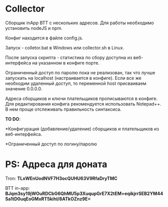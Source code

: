 # Collector
Сборщик inApp BTT с нескольких адресов.
Для работы необходимо установить nodeJS и npm.

Конфиг находится в файле config.js.

Запуск - colletor.bat в Windows или collector.sh в Linux.

После запуска скрипта - статистика по сбору доступна из веб-интерфейса на указанном в конфиге порте. 

Ограниченный доступ по паролю пока не реализован, так что лучше запускать на localhost (настраивается в конфиге). Если все же необходим удаленный доступ, то переменной host присваиваем значение 0.0.0.0.

Адреса сборщиков и ключи плательщиков прописываются в конфиге.
Для редактирования конфига рекомендуется использовать Notepad++.
В нем проще отслеживать правильность синтаксиса.


**TO DO**:

*Конфигурация (добавление/удаление) сборщиков и плательщиков из веб-интерфейса.

*Ограниченный доступ по логину/паролю

# PS: Адреса для доната
Tron: **TLxWEnUodNVF7H3ocQUHU63V9RfaDryTMC**

BTT in-app: **BJqm3sy19jWOuRDCbG6QhMU5p3XuqupGrE7X2tEM+eqikjrrSEB2YM44Sa1tD0uqEoGMxRT5kihl/8ATkOZnz9E=**

